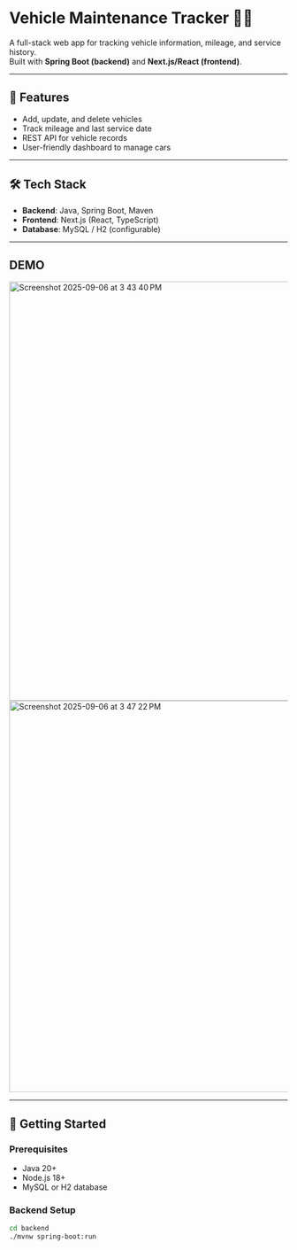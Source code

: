 # Vehicle Maintenance Tracker 🚗🔧

A full-stack web app for tracking vehicle information, mileage, and service history.  
Built with **Spring Boot (backend)** and **Next.js/React (frontend)**.

---

## 📖 Features
- Add, update, and delete vehicles
- Track mileage and last service date
- REST API for vehicle records
- User-friendly dashboard to manage cars

---

## 🛠️ Tech Stack
- **Backend**: Java, Spring Boot, Maven  
- **Frontend**: Next.js (React, TypeScript)  
- **Database**: MySQL / H2 (configurable)  

---
## DEMO

<img width="1470" height="757" alt="Screenshot 2025-09-06 at 3 43 40 PM" src="https://github.com/user-attachments/assets/ae7c0b29-ef5a-46ed-bc99-d278f18de381" />


<img width="1469" height="707" alt="Screenshot 2025-09-06 at 3 47 22 PM" src="https://github.com/user-attachments/assets/6b8599cb-6d41-4f70-af8a-51db6b1030ce" />

---

## 🚀 Getting Started

### Prerequisites
- Java 20+
- Node.js 18+
- MySQL or H2 database

### Backend Setup
```bash
cd backend
./mvnw spring-boot:run


